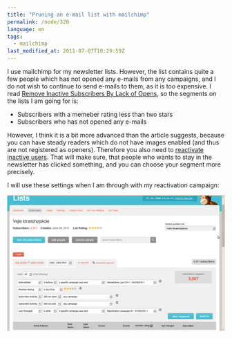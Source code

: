 ```yaml
---
title: "Pruning an e-mail list with mailchimp"
permalink: /node/320
language: en
tags:
  - mailchimp
last_modified_at: 2011-07-07T10:29:59Z
---
```


I use mailchimp for my newsletter lists. However, the list contains quite a few people which has not opened any e-mails from any campaigns, and I do not wish to continue to send e-mails to them, as it is too expensive. I read [Remove Inactive Subscribers By Lack of Opens](https://kb.mailchimp.com/article/how-can-i-remove-someone-from-my-list-who-has-never-opened-a-campaign), so the segments on the lists I am going for is:

- Subscribers with a memeber rating less than two stars
- Subscribers who has not opened any e-mails

However, I think it is a bit more advanced than the article suggests, because you can have steady readers which do not have images enabled (and thus are not registered as openers). Therefore you also need to [reactivate inactive users](https://blog.mailchimp.com/how-to-reactivate-inactive-subscribers/). That will make sure, that people who wants to stay in the newsletter has clicked something, and you can choose your segment more precisely.

I will use these settings when I am through with my reactivation campaign:

![Settings for reactivation campaign in Mailchimp](/assets/images/screenshot.png)
